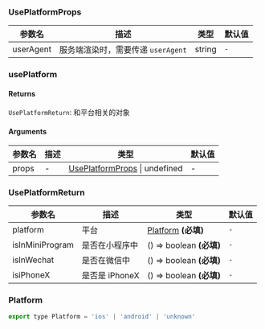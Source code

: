 ### UsePlatformProps

| 参数名    | 描述                               | 类型   | 默认值 |
| --------- | ---------------------------------- | ------ | ------ |
| userAgent | 服务端渲染时，需要传递 `userAgent` | string | `-`    |

### usePlatform

#### Returns

`UsePlatformReturn`: 和平台相关的对象

#### Arguments

| 参数名 | 描述 | 类型                                               | 默认值 |
| ------ | ---- | -------------------------------------------------- | ------ |
| props  | -    | [UsePlatformProps](#UsePlatformProps) \| undefined | -      |

### UsePlatformReturn

| 参数名          | 描述           | 类型                             | 默认值 |
| --------------- | -------------- | -------------------------------- | ------ |
| platform        | 平台           | [Platform](#Platform) **(必填)** | `-`    |
| isInMiniProgram | 是否在小程序中 | () => boolean **(必填)**         | `-`    |
| isInWechat      | 是否在微信中   | () => boolean **(必填)**         | `-`    |
| isiPhoneX       | 是否是 iPhoneX | () => boolean **(必填)**         | `-`    |

### Platform

```js
export type Platform = 'ios' | 'android' | 'unknown'
```
